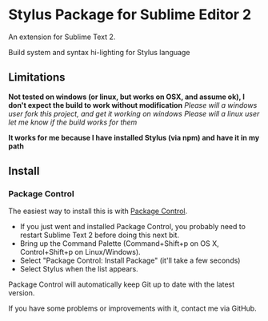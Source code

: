 # Stylus Package for Sublime Editor 2

An extension for Sublime Text 2.

Build system and syntax hi-lighting for Stylus language

## Limitations

**Not tested on windows (or linux, but works on OSX, and assume ok), I don't expect the build to work without modification**
*Please will a windows user fork this project, and get it working on windows*
*Please will a linux user let me know if the build works for them*

**It works for me because I have installed Stylus (via npm) and have it in my path**

## Install

### Package Control

The easiest way to install this is with [Package Control](http://wbond.net/sublime\_packages/package\_control).

 * If you just went and installed Package Control, you probably need to restart Sublime Text 2 before doing this next bit.
 * Bring up the Command Palette (Command+Shift+p on OS X, Control+Shift+p on Linux/Windows).
 * Select "Package Control: Install Package" (it'll take a few seconds)
 * Select Stylus when the list appears.

Package Control will automatically keep Git up to date with the latest version.

If you have some problems or improvements with it, contact me via GitHub.